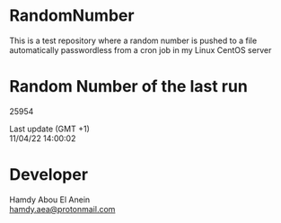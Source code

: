 # RandomNumber    
This is a test repository where a random number is pushed to a file automatically passwordless from a cron job in my Linux CentOS server    
# Random Number of the last run   
25954
      
Last update (GMT +1)    
11/04/22 14:00:02
# Developer    
Hamdy Abou El Anein   
hamdy.aea@protonmail.com
